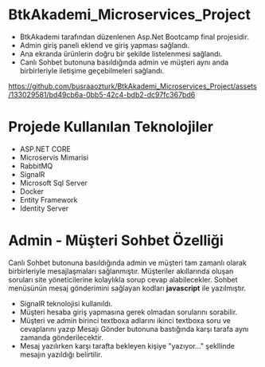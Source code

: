 # BtkAkademi_Microservices_Project
* BtkAkademi tarafından düzenlenen Asp.Net Bootcamp final projesidir.
* Admin giriş paneli eklend ve giriş yapması sağlandı.
* Ana ekranda ürünlerin doğru bir şekilde listelenmesi sağlandı.
* Canlı Sohbet butonuna basıldığında admin ve müşteri aynı anda birbirleriyle iletişime geçebilmeleri sağlandı.

https://github.com/busraaozturk/BtkAkademi_Microservices_Project/assets/133029581/bd49cb6a-0bb5-42c4-bdb2-dc97fc367bd6
  
# Projede Kullanılan Teknolojiler
* ASP.NET CORE
* Microservis Mimarisi
* RabbitMQ
* SignalR
* Microsoft Sql Server
* Docker
* Entity Framework
* Identity Server
  
# Admin - Müşteri Sohbet Özelliği
Canlı Sohbet butonuna basıldığında admin ve müşteri tam zamanlı olarak birbirleriyle mesajlaşmaları sağlanmıştır. 
Müşteriler akıllarında oluşan soruları site yöneticilerine kolaylıkla sorup cevap alabilecekler.
Sohbet menüsünün mesaj gönderimini sağlayan kodları <b>javascript</b> ile yazılmıştır.
* SignalR teknolojisi kullanıldı.
* Müşteri hesaba giriş yapmasına gerek olmadan sorularını sorabilir.
* Müşteri ve admin birinci textboxa adlarını ikinci textboxa soru ve cevaplarını yazıp Mesajı Gönder butonuna bastığında karşı tarafa aynı zamanda gönderilecektir.
* Mesaj yazılırken karşı tarafta bekleyen kişiye "yazıyor..." şekllinde mesajın yazıldığı belirtilir.
